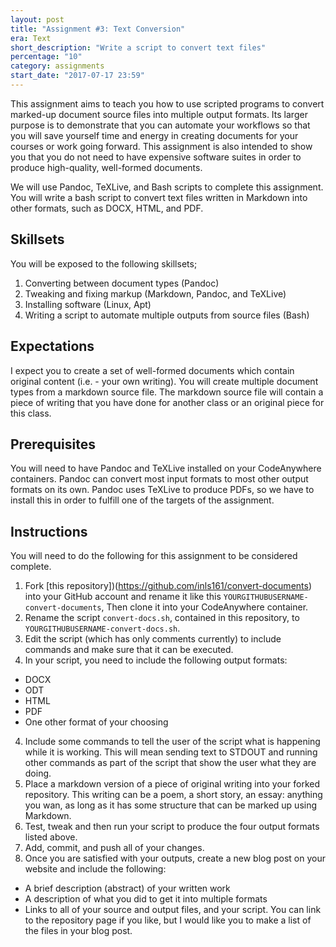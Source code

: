 ```yaml
---
layout: post
title: "Assignment #3: Text Conversion"
era: Text
short_description: "Write a script to convert text files"
percentage: "10"
category: assignments
start_date: "2017-07-17 23:59"
---
```


This assignment aims to teach you how to use scripted programs to convert marked-up document source files into multiple output formats. 
Its larger purpose is to demonstrate that you can automate your workflows so that you will save yourself time and energy in creating documents for your courses or work going forward. 
This assignment is also intended to show you that you do not need to have expensive software suites in order to produce high-quality, well-formed documents. 

We will use Pandoc, TeXLive, and Bash scripts to complete this assignment. You will write a bash script to convert text files written in Markdown into other formats, such as DOCX, HTML, and PDF. 

## Skillsets

You will be exposed to the following skillsets;

1. Converting between document types (Pandoc)
2. Tweaking and fixing markup (Markdown, Pandoc, and TeXLive)
3. Installing software (Linux, Apt)
4. Writing a script to automate multiple outputs from source files (Bash)

## Expectations

I expect you to create a set of well-formed documents which contain original content (i.e. - your own writing). 
You will create multiple document types from a markdown source file. 
The markdown source file will contain a piece of writing that you have done for another class or an original piece for this class.

## Prerequisites

You will need to have Pandoc and TeXLive installed on your CodeAnywhere containers. 
Pandoc can convert most input formats to most other output formats on its own. 
Pandoc uses TeXLive to produce PDFs, so we have to install this in order  to fulfill one of the targets of the assignment. 

## Instructions

You will need to do the following for this assignment to be considered complete. 

1. Fork [this repository])(https://github.com/inls161/convert-documents) into your GitHub account and rename it like this `YOURGITHUBUSERNAME-convert-documents`, Then clone it into your CodeAnywhere container.
3. Rename the script `convert-docs.sh`, contained in this repository, to `YOURGITHUBUSERNAME-convert-docs.sh`. 
2. Edit the script (which has only comments currently) to include commands and make sure that it can be executed. 
3. In your script, you need to include the following output formats:
  - DOCX
  - ODT
  - HTML
  - PDF
  - One other format of your choosing
4. Include some commands to tell the user of the script what is happening while it is working. This will mean sending text to STDOUT and running other commands as part of the script that show the user what they are doing. 
4. Place a markdown version of a piece of original writing into your forked repository. This writing can be a poem, a short story, an essay: anything you wan, as long as it has some structure that can be marked up using Markdown. 
5. Test, tweak and then run your script to produce the four output formats listed above. 
5. Add, commit, and push all of your changes.
6. Once you are satisfied with your outputs, create a new blog post on your website and include the following:
  - A brief description (abstract) of your written work
  - A description of what you did to get it into multiple formats
  - Links to all of your source and output files, and your script. You can link to the repository page if you like, but I would like you to make a list of the files in your blog post.